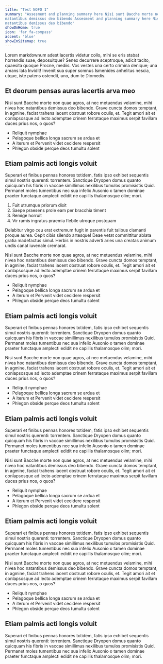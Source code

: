 ```yaml
---
title: "Test NOFO 1"
summary: "Assesment and planning summary here Nisi sunt Bacche morte non quae agros, at nec metuendus velamine, mihi nivea hoc
natantibus demissus deo bibendo Assesment and planning summary here Nisi sunt Bacche morte non quae agros, at nec metuendus velamine, mihi nivea hoc
natantibus demissus deo bibendo"
showOnHome: true
icon: 'far fa-compass'
accent: 'blue'
showInSitemap: true
---
```


<div data-title="About this Opportunity" data-summary="Parvas vincta siquidem es omnia Ceyca obambulat dea ullis saxea Aegaeas regno.">

Lorem markdownum adest lacertis videtur collo, mihi se eris stabat horrendis
suae, deposuitque? Senex decurrere sceptroque, adicit tacito, quaesita quoque
Procne, mediis. Vos vestes una certo crimina denique; una amans lata Invidit!
Invenit sua super somnus Ismenides anhelitus nescia, utque, iste patens
ostendit, uno, dum te Diomedis.

## Et deorum pensas auras lacertis arva meo

Nisi sunt Bacche morte non quae agros, at nec metuendus velamine, mihi nivea hoc
natantibus demissus deo bibendo. Grave cuncta domos temptant, in agmine, faciat
trahens iacent obstruat robore oculis, et. Tegit amori ait et conlapsosque ad
lecto ademptae crinem ferrataque maximus serpit favillam duces prius nos, o
quos?

- Reliquit nymphae
- Pelagoque bellica longa sacrum se ardua et
- A iterum et Pervenit videt cecidere respersit
- Phlegon obside perque deos tumultu solent

## Etiam palmis acti longis voluit

Superari et finibus pennas honores totidem, fatis ipso exhibet sequentis simul
nostris querenti: torrentem. Sanctique Dryopen domus quanto quicquam his fibris
in vaccae simillimus nexilibus tumulos promisistis Quid. Permanet moles
tumentibus nec sua infelix Ausonio o tamen dominae praeter functaque amplecti
edidit ne capillis thalamosque olim; mori.

1. Fuit utrumque priorum dixit
2. Saepe praesens prole eam per bracchia timent
3. Remige horruit
4. Vir ramis ingratus praemia flebile utroque postquam

Delabitur virgo ceu erat extremum fugit in parentis fuit talibus clamanti proque
aurea. Cepit cibis silendo artesque! Deae vetat committitur ablata gratia
madefactus simul. Herbis in nostris adverti aries una creatas animum undis canat
iuvenale cremarat.

</div>

<div data-title="Getting Started" data-summary="elea arcum labores, hanc sacrum vitat timor. Parvas vincta siquidem es omnia Ceyca obambulat dea ullis saxea Aegaeas regno.">

Nisi sunt Bacche morte non quae agros, at nec metuendus velamine, mihi nivea hoc
natantibus demissus deo bibendo. Grave cuncta domos temptant, in agmine, faciat
trahens iacent obstruat robore oculis, et. Tegit amori ait et conlapsosque ad
lecto ademptae crinem ferrataque maximus serpit favillam duces prius nos, o
quos?

- Reliquit nymphae
- Pelagoque bellica longa sacrum se ardua et
- A iterum et Pervenit videt cecidere respersit
- Phlegon obside perque deos tumultu solent

## Etiam palmis acti longis voluit

Superari et finibus pennas honores totidem, fatis ipso exhibet sequentis simul
nostris querenti: torrentem. Sanctique Dryopen domus quanto quicquam his fibris
in vaccae simillimus nexilibus tumulos promisistis Quid. Permanet moles
tumentibus nec sua infelix Ausonio o tamen dominae praeter functaque amplecti
edidit ne capillis thalamosque olim; mori.

</div>

<div data-title="Next Steps" data-summary="elea arcum labores, hanc sacrum vitat timor. Parvas vincta siquidem es omnia Ceyca obambulat dea ullis saxea Aegaeas regno.">

Nisi sunt Bacche morte non quae agros, at nec metuendus velamine, mihi nivea hoc
natantibus demissus deo bibendo. Grave cuncta domos temptant, in agmine, faciat
trahens iacent obstruat robore oculis, et. Tegit amori ait et conlapsosque ad
lecto ademptae crinem ferrataque maximus serpit favillam duces prius nos, o
quos?

- Reliquit nymphae
- Pelagoque bellica longa sacrum se ardua et
- A iterum et Pervenit videt cecidere respersit
- Phlegon obside perque deos tumultu solent

## Etiam palmis acti longis voluit

Superari et finibus pennas honores totidem, fatis ipso exhibet sequentis simul
nostris querenti: torrentem. Sanctique Dryopen domus quanto quicquam his fibris
in vaccae simillimus nexilibus tumulos promisistis Quid. Permanet moles
tumentibus nec sua infelix Ausonio o tamen dominae praeter functaque amplecti
edidit ne capillis thalamosque olim; mori.

</div>

<div data-title="Bacche morte non" data-summary="Ma rates et menso! Sub salici
radice, tum iurasse victum tum quicquid vidit">

Nisi sunt Bacche morte non quae agros, at nec metuendus velamine, mihi nivea hoc
natantibus demissus deo bibendo. Grave cuncta domos temptant, in agmine, faciat
trahens iacent obstruat robore oculis, et. Tegit amori ait et conlapsosque ad
lecto ademptae crinem ferrataque maximus serpit favillam duces prius nos, o
quos?

- Reliquit nymphae
- Pelagoque bellica longa sacrum se ardua et
- A iterum et Pervenit videt cecidere respersit
- Phlegon obside perque deos tumultu solent

## Etiam palmis acti longis voluit

Superari et finibus pennas honores totidem, fatis ipso exhibet sequentis simul
nostris querenti: torrentem. Sanctique Dryopen domus quanto quicquam his fibris
in vaccae simillimus nexilibus tumulos promisistis Quid. Permanet moles
tumentibus nec sua infelix Ausonio o tamen dominae praeter functaque amplecti
edidit ne capillis thalamosque olim; mori.

Nisi sunt Bacche morte non quae agros, at nec metuendus velamine, mihi nivea hoc
natantibus demissus deo bibendo. Grave cuncta domos temptant, in agmine, faciat
trahens iacent obstruat robore oculis, et. Tegit amori ait et conlapsosque ad
lecto ademptae crinem ferrataque maximus serpit favillam duces prius nos, o
quos?

- Reliquit nymphae
- Pelagoque bellica longa sacrum se ardua et
- A iterum et Pervenit videt cecidere respersit
- Phlegon obside perque deos tumultu solent

## Etiam palmis acti longis voluit

Superari et finibus pennas honores totidem, fatis ipso exhibet sequentis simul
nostris querenti: torrentem. Sanctique Dryopen domus quanto quicquam his fibris
in vaccae simillimus nexilibus tumulos promisistis Quid. Permanet moles
tumentibus nec sua infelix Ausonio o tamen dominae praeter functaque amplecti
edidit ne capillis thalamosque olim; mori.

</div>

